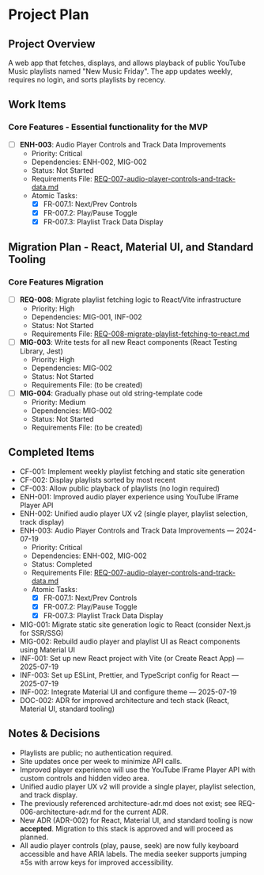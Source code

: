 # Project Plan

## Project Overview

A web app that fetches, displays, and allows playback of public YouTube Music playlists named "New Music Friday". The app updates weekly, requires no login, and sorts playlists by recency.

## Work Items

### Core Features - Essential functionality for the MVP

- [ ] **ENH-003**: Audio Player Controls and Track Data Improvements
  - Priority: Critical
  - Dependencies: ENH-002, MIG-002
  - Status: Not Started
  - Requirements File: [REQ-007-audio-player-controls-and-track-data.md](docs/requirements/REQ-007-audio-player-controls-and-track-data.md)
  - Atomic Tasks:
    - [x] FR-007.1: Next/Prev Controls
    - [x] FR-007.2: Play/Pause Toggle
    - [x] FR-007.3: Playlist Track Data Display

## Migration Plan - React, Material UI, and Standard Tooling

### Core Features Migration

- [ ] **REQ-008**: Migrate playlist fetching logic to React/Vite infrastructure
  - Priority: High
  - Dependencies: MIG-001, INF-002
  - Status: Not Started
  - Requirements File: [REQ-008-migrate-playlist-fetching-to-react.md](docs/requirements/REQ-008-migrate-playlist-fetching-to-react.md)
- [ ] **MIG-003**: Write tests for all new React components (React Testing Library, Jest)
  - Priority: High
  - Dependencies: MIG-002
  - Status: Not Started
  - Requirements File: (to be created)
- [ ] **MIG-004**: Gradually phase out old string-template code
  - Priority: Medium
  - Dependencies: MIG-002
  - Status: Not Started
  - Requirements File: (to be created)

## Completed Items

- CF-001: Implement weekly playlist fetching and static site generation
- CF-002: Display playlists sorted by most recent
- CF-003: Allow public playback of playlists (no login required)
- ENH-001: Improved audio player experience using YouTube IFrame Player API
- ENH-002: Unified audio player UX v2 (single player, playlist selection, track display)
- ENH-003: Audio Player Controls and Track Data Improvements — 2024-07-19
  - Priority: Critical
  - Dependencies: ENH-002, MIG-002
  - Status: Completed
  - Requirements File: [REQ-007-audio-player-controls-and-track-data.md](docs/requirements/REQ-007-audio-player-controls-and-track-data.md)
  - Atomic Tasks:
    - [x] FR-007.1: Next/Prev Controls
    - [x] FR-007.2: Play/Pause Toggle
    - [x] FR-007.3: Playlist Track Data Display
- MIG-001: Migrate static site generation logic to React (consider Next.js for SSR/SSG)
- MIG-002: Rebuild audio player and playlist UI as React components using Material UI
- INF-001: Set up new React project with Vite (or Create React App) — 2025-07-19
- INF-003: Set up ESLint, Prettier, and TypeScript config for React — 2025-07-19
- INF-002: Integrate Material UI and configure theme — 2025-07-19
- DOC-002: ADR for improved architecture and tech stack (React, Material UI, standard tooling)

## Notes & Decisions

- Playlists are public; no authentication required.
- Site updates once per week to minimize API calls.
- Improved player experience will use the YouTube IFrame Player API with custom controls and hidden video area.
- Unified audio player UX v2 will provide a single player, playlist selection, and track display.
- The previously referenced architecture-adr.md does not exist; see REQ-006-architecture-adr.md for the current ADR.
- New ADR (ADR-002) for React, Material UI, and standard tooling is now **accepted**. Migration to this stack is approved and will proceed as planned.
- All audio player controls (play, pause, seek) are now fully keyboard accessible and have ARIA labels. The media seeker supports jumping ±5s with arrow keys for improved accessibility.
